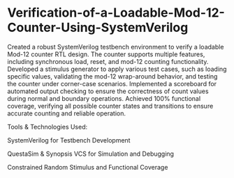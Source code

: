 # Verification-of-a-Loadable-Mod-12-Counter-Using-SystemVerilog

Created a robust SystemVerilog testbench environment to verify a loadable Mod-12 counter RTL design. The counter supports multiple features, including synchronous load, reset, and mod-12 counting functionality. Developed a stimulus generator to apply various test cases, such as loading specific values, validating the mod-12 wrap-around behavior, and testing the counter under corner-case scenarios. Implemented a scoreboard for automated output checking to ensure the correctness of count values during normal and boundary operations. Achieved 100% functional coverage, verifying all possible counter states and transitions to ensure accurate counting and reliable operation.

Tools & Technologies Used:

SystemVerilog for Testbench Development

QuestaSim & Synopsis VCS for Simulation and Debugging

Constrained Random Stimulus and Functional Coverage
